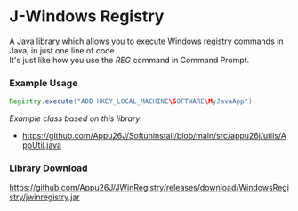 # J-Windows Registry
A Java library which allows you to execute Windows registry commands in Java, in just one line of code.  
It's just like how you use the *REG* command in Command Prompt.

### Example Usage
```java
Registry.execute("ADD HKEY_LOCAL_MACHINE\SOFTWARE\MyJavaApp");
```
*Example class based on this library:*
- https://github.com/Appu26J/Softuninstall/blob/main/src/appu26j/utils/AppUtil.java

### Library Download
https://github.com/Appu26J/JWinRegistry/releases/download/WindowsRegistry/jwinregistry.jar
